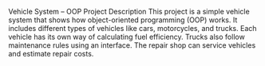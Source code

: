 Vehicle System – OOP Project
Description
This project is a simple vehicle system that shows how object-oriented programming (OOP) works. It includes different types of vehicles like cars, motorcycles, and trucks. Each vehicle has its own way of calculating fuel efficiency. Trucks also follow maintenance rules using an interface. The repair shop can service vehicles and estimate repair costs.
